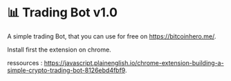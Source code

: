 # 📊 Trading Bot v1.0 

A simple trading Bot, that you can use for free on https://bitcoinhero.me/.  

Install first the extension on chrome.

ressources : https://javascript.plainenglish.io/chrome-extension-building-a-simple-crypto-trading-bot-8126ebd4fbf9. 
